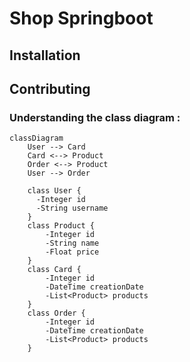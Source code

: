 # Shop Springboot

## Installation

## Contributing

### Understanding the class diagram :

```mermaid
classDiagram
    User --> Card
    Card <--> Product
    Order <--> Product
    User --> Order
    
    class User {
      -Integer id
      -String username
    }
    class Product {
        -Integer id
        -String name
        -Float price
    }
    class Card {
        -Integer id
        -DateTime creationDate
        -List<Product> products
    }
    class Order {
        -Integer id
        -DateTime creationDate
        -List<Product> products
    }
```